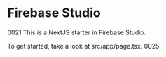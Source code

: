 # Firebase Studio
0021
This is a NextJS starter in Firebase Studio.

To get started, take a look at src/app/page.tsx.
0025